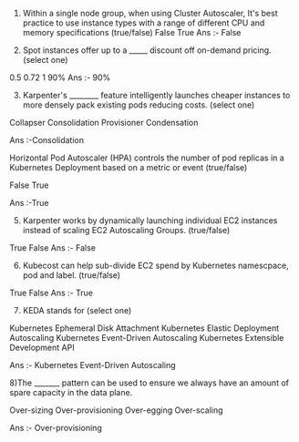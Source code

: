 1) Within a single node group, when using Cluster Autoscaler, It's best practice to use instance types with a range of different CPU and memory specifications (true/false)
False
True
Ans :- False

2) Spot instances offer up to a _____ discount off on-demand pricing. (select one)

0.5
0.72
1
90%
Ans :- 90%

3) Karpenter's ________ feature intelligently launches cheaper instances to more densely pack existing pods reducing costs. (select one)

Collapser
Consolidation
Provisioner
Condensation

Ans :-Consolidation

Horizontal Pod Autoscaler (HPA) controls the number of pod replicas in a Kubernetes Deployment based on a metric or event (true/false)

False
True

Ans :-True

5) Karpenter works by dynamically launching individual EC2 instances instead of scaling EC2 Autoscaling Groups. (true/false)

True
False
Ans :- False

6) Kubecost can help sub-divide EC2 spend by Kubernetes namescpace, pod and label. (true/false)

True
False
Ans :- True

7) KEDA stands for (select one)

Kubernetes Ephemeral Disk Attachment
Kubernetes Elastic Deployment Autoscaling
Kubernetes Event-Driven Autoscaling
Kubernetes Extensible Development API

Ans :- Kubernetes Event-Driven Autoscaling

8)The _______ pattern can be used to ensure we always have an amount of spare capacity in the data plane.

Over-sizing
Over-provisioning
Over-egging
Over-scaling

Ans :- Over-provisioning

